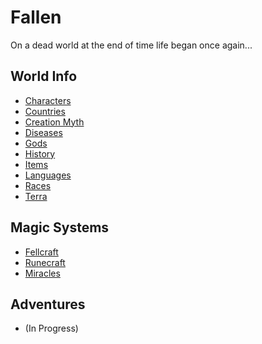 # Fallen

On a dead world at the end of time life began once again...

## World Info
- [Characters](Characters/Characters.md)
- [Countries](Countries/Countries.md)
- [Creation Myth](CreationMyth/CreationMyth.md)
- [Diseases](Diseases/Diseases.md)
- [Gods](Gods/Gods.md)
- [History](History/History.md)
- [Items](Items/Items.md)
- [Languages](Languages/Languages.md)
- [Races](Races/Races.md)
- [Terra](Terra/Terra.md)

## Magic Systems

- [Fellcraft](./MagicSystems/Fellcraft/Fellcraft.md)
- [Runecraft](./MagicSystems/Runecraft/Runecraft.md)
- [Miracles](./MagicSystems/Miracles/Miracles.md)

## Adventures
- (In Progress)
